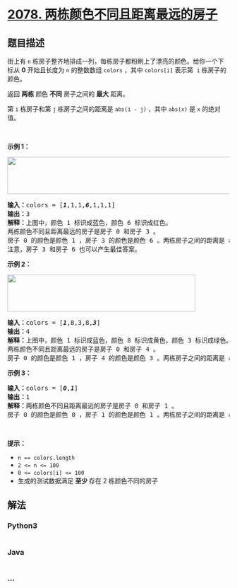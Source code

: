 # [2078. 两栋颜色不同且距离最远的房子](https://leetcode-cn.com/problems/two-furthest-houses-with-different-colors)

## 题目描述

<!-- 这里写题目描述 -->

<p>街上有 <code>n</code> 栋房子整齐地排成一列，每栋房子都粉刷上了漂亮的颜色。给你一个下标从 <strong>0</strong> 开始且长度为 <code>n</code> 的整数数组 <code>colors</code> ，其中 <code>colors[i]</code> 表示第&nbsp; <code>i</code> 栋房子的颜色。</p>

<p>返回 <strong>两栋</strong> 颜色 <strong>不同</strong> 房子之间的 <strong>最大</strong> 距离。</p>

<p>第 <code>i</code> 栋房子和第 <code>j</code> 栋房子之间的距离是 <code>abs(i - j)</code> ，其中 <code>abs(x)</code> 是 <code>x</code> 的绝对值。</p>

<p>&nbsp;</p>

<p><strong>示例 1：</strong></p>

<p><img alt="" src="https://assets.leetcode.com/uploads/2021/10/31/eg1.png" style="width: 610px; height: 84px;" /></p>

<pre>
<strong>输入：</strong>colors = [<strong><em>1</em></strong>,1,1,<em><strong>6</strong></em>,1,1,1]
<strong>输出：</strong>3
<strong>解释：</strong>上图中，颜色 1 标识成蓝色，颜色 6 标识成红色。
两栋颜色不同且距离最远的房子是房子 0 和房子 3 。
房子 0 的颜色是颜色 1 ，房子 3 的颜色是颜色 6 。两栋房子之间的距离是 abs(0 - 3) = 3 。
注意，房子 3 和房子 6 也可以产生最佳答案。
</pre>

<p><strong>示例 2：</strong></p>

<p><img alt="" src="https://assets.leetcode.com/uploads/2021/10/31/eg2.png" style="width: 426px; height: 84px;" /></p>

<pre>
<strong>输入：</strong>colors = [<em><strong>1</strong></em>,8,3,8,<em><strong>3</strong></em>]
<strong>输出：</strong>4
<strong>解释：</strong>上图中，颜色 1 标识成蓝色，颜色 8 标识成黄色，颜色 3 标识成绿色。
两栋颜色不同且距离最远的房子是房子 0 和房子 4 。
房子 0 的颜色是颜色 1 ，房子 4 的颜色是颜色 3 。两栋房子之间的距离是 abs(0 - 4) = 4 。
</pre>

<p><strong>示例 3：</strong></p>

<pre>
<strong>输入：</strong>colors = [<em><strong>0</strong></em>,<em><strong>1</strong></em>]
<strong>输出：</strong>1
<strong>解释：</strong>两栋颜色不同且距离最远的房子是房子 0 和房子 1 。
房子 0 的颜色是颜色 0 ，房子 1 的颜色是颜色 1 。两栋房子之间的距离是 abs(0 - 1) = 1 。
</pre>

<p>&nbsp;</p>

<p><strong>提示：</strong></p>

<ul>
	<li><code>n ==&nbsp;colors.length</code></li>
	<li><code>2 &lt;= n &lt;= 100</code></li>
	<li><code>0 &lt;= colors[i] &lt;= 100</code></li>
	<li>生成的测试数据满足 <strong>至少 </strong>存在 2 栋颜色不同的房子</li>
</ul>


## 解法

<!-- 这里可写通用的实现逻辑 -->

<!-- tabs:start -->

### **Python3**

<!-- 这里可写当前语言的特殊实现逻辑 -->

```python

```

### **Java**

<!-- 这里可写当前语言的特殊实现逻辑 -->

```java

```

### **...**

```

```

<!-- tabs:end -->
